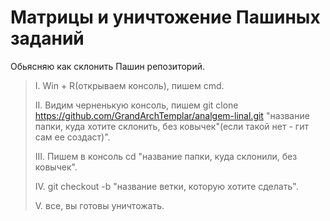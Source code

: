 # Матрицы и уничтожение Пашиных заданий
Обьясняю как склонить Пашин репозиторий. 
>I. Win + R(открываем консоль), пишем cmd.  
>	
>II. Видим черненькую консоль, пишем git clone https://github.com/GrandArchTemplar/analgem-linal.git "название папки, куда хотите склонить, без ковычек"(если такой нет - гит сам ее создаст)". 
> 	
>III. Пишем в консоль cd "название папки, куда склонили, без ковычек".  	
>
>IV. git checkout -b "название ветки, которую хотите сделать".  
>	
>V. все, вы готовы уничтожать.  	
